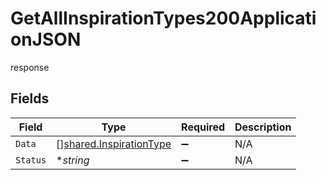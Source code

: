 # GetAllInspirationTypes200ApplicationJSON

response


## Fields

| Field                                                              | Type                                                               | Required                                                           | Description                                                        |
| ------------------------------------------------------------------ | ------------------------------------------------------------------ | ------------------------------------------------------------------ | ------------------------------------------------------------------ |
| `Data`                                                             | [][shared.InspirationType](../../models/shared/inspirationtype.md) | :heavy_minus_sign:                                                 | N/A                                                                |
| `Status`                                                           | **string*                                                          | :heavy_minus_sign:                                                 | N/A                                                                |
